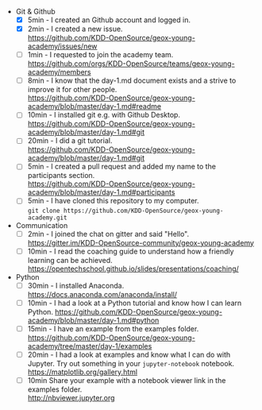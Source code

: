 <!--
  This is a pull request template for the academy members
  If you are not a member of the workshop and you would like to contribute,
  please do so and delete this text and the text below.

  If anything takes longer or you like to change something else,
  you can edit this file:
    https://github.com/KDD-OpenSource/geox-young-academy/blob/master/.github/ISSUE_TEMPLATE.md

  This issue allows all people to track progress and help.
-->

- Git & Github
  - [X] 5min - I created an Github account and logged in.
  - [X] 2min - I created a new issue.  
       https://github.com/KDD-OpenSource/geox-young-academy/issues/new
  - [ ] 1min - I requested to join the academy team.  
       https://github.com/orgs/KDD-OpenSource/teams/geox-young-academy/members
  - [ ] 8min - I know that the day-1.md document exists and a strive to improve it for other people.  
       https://github.com/KDD-OpenSource/geox-young-academy/blob/master/day-1.md#readme
  - [ ] 10min - I installed git e.g. with Github Desktop.  
       https://github.com/KDD-OpenSource/geox-young-academy/blob/master/day-1.md#git
  - [ ] 20min - I did a git tutorial.  
       https://github.com/KDD-OpenSource/geox-young-academy/blob/master/day-1.md#git
  - [ ] 5min - I created a pull request and added my name to the participants section.  
       https://github.com/KDD-OpenSource/geox-young-academy/blob/master/day-1.md#participants
  - [ ] 5min - I have cloned this repository to my computer.  
        `git clone https://github.com/KDD-OpenSource/geox-young-academy.git`
- Communication
  - [ ] 2min - I joined the chat on gitter and said "Hello".  
       https://gitter.im/KDD-OpenSource-community/geox-young-academy
  - [ ] 10min - I read the coaching guide to understand how a friendly learning can be achieved.  
       https://opentechschool.github.io/slides/presentations/coaching/
- Python
  - [ ] 30min - I installed Anaconda.  
       https://docs.anaconda.com/anaconda/install/
  - [ ] 10min - I had a look at a Python tutorial and know how I can learn Python.
       https://github.com/KDD-OpenSource/geox-young-academy/blob/master/day-1.md#python
  - [ ] 15min - I have an example from the examples folder.
       https://github.com/KDD-OpenSource/geox-young-academy/tree/master/day-1/examples
  - [ ] 20min - I had a look at examples and know what I can do with Jupyter.
      Try out something in your `jupyter-notebook` notebook.
      https://matplotlib.org/gallery.html
  - [ ] 10min Share your example with a notebook viewer link in the examples folder.  
      http://nbviewer.jupyter.org
